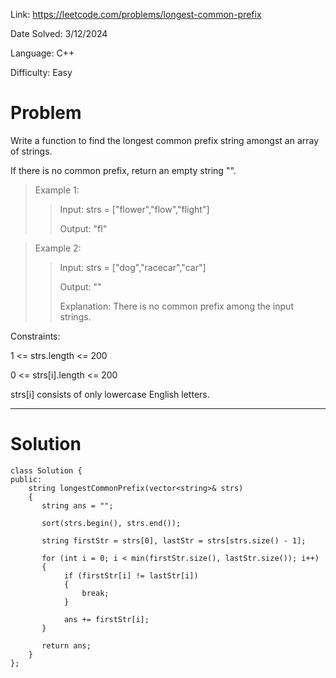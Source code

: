 Link: https://leetcode.com/problems/longest-common-prefix

Date Solved: 3/12/2024

Language: C++

Difficulty: Easy

# Problem

Write a function to find the longest common prefix string amongst an array of strings.

If there is no common prefix, return an empty string "".
 
>Example 1:
>
>>Input: strs = ["flower","flow","flight"]
>>
>>Output: "fl"

>Example 2:
>
>>Input: strs = ["dog","racecar","car"]
>>
>>Output: ""
>>
>>Explanation: There is no common prefix among the input strings.
 

Constraints:

1 <= strs.length <= 200

0 <= strs[i].length <= 200

strs[i] consists of only lowercase English letters.

---

# Solution

```
class Solution {
public:
    string longestCommonPrefix(vector<string>& strs) 
    {
       string ans = "";
       
       sort(strs.begin(), strs.end());

       string firstStr = strs[0], lastStr = strs[strs.size() - 1];

       for (int i = 0; i < min(firstStr.size(), lastStr.size()); i++)
       {
            if (firstStr[i] != lastStr[i])
            {
                break; 
            }

            ans += firstStr[i];
       }

       return ans; 
    }
};
```
